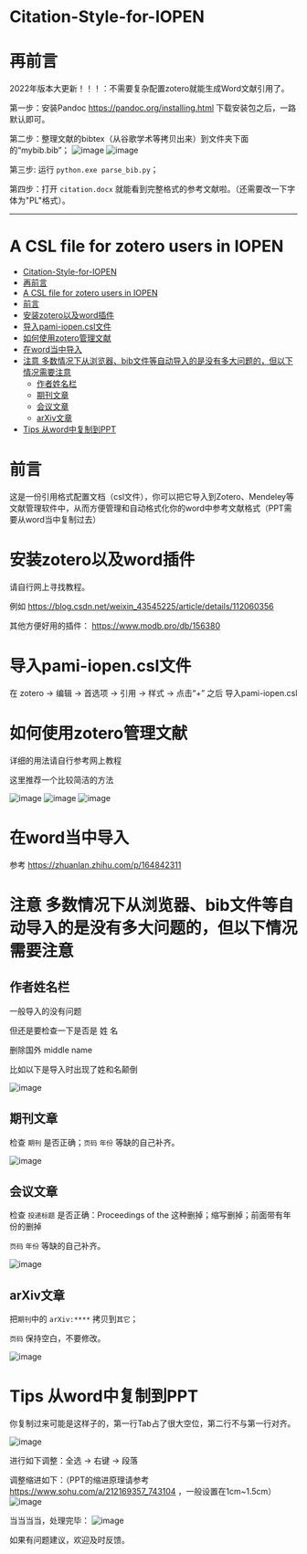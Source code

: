 # Citation-Style-for-IOPEN

# 再前言
2022年版本大更新！！！：不需要复杂配置zotero就能生成Word文献引用了。

第一步：安装Pandoc https://pandoc.org/installing.html
        下载安装包之后，一路默认即可。

第二步：整理文献的bibtex（从谷歌学术等拷贝出来）到文件夹下面的“mybib.bib”；
![image](https://user-images.githubusercontent.com/95218127/143860524-3d04fbd5-94f7-48b5-a441-89a2561c28bb.png)
![image](https://user-images.githubusercontent.com/95218127/143860564-cbb061cc-8173-4319-94be-299a841b4071.png)

第三步: 运行 `python.exe parse_bib.py`；

第四步：打开 `citation.docx` 就能看到完整格式的参考文献啦。（还需要改一下字体为"PL"格式）。

---------------------------------------


# A CSL file  for zotero users in IOPEN
- [Citation-Style-for-IOPEN](#citation-style-for-iopen)
- [再前言](#再前言)
- [A CSL file  for zotero users in IOPEN](#a-csl-file--for-zotero-users-in-iopen)
- [前言](#前言)
- [安装zotero以及word插件](#安装zotero以及word插件)
- [导入pami-iopen.csl文件](#导入pami-iopencsl文件)
- [如何使用zotero管理文献](#如何使用zotero管理文献)
- [在word当中导入](#在word当中导入)
- [注意 多数情况下从浏览器、bib文件等自动导入的是没有多大问题的，但以下情况需要注意](#注意-多数情况下从浏览器bib文件等自动导入的是没有多大问题的但以下情况需要注意)
  - [作者姓名栏](#作者姓名栏)
  - [期刊文章](#期刊文章)
  - [会议文章](#会议文章)
  - [arXiv文章](#arxiv文章)
- [Tips 从word中复制到PPT](#tips-从word中复制到ppt)


# 前言
这是一份引用格式配置文档（csl文件），你可以把它导入到Zotero、Mendeley等文献管理软件中，从而方便管理和自动格式化你的word中参考文献格式（PPT需要从word当中复制过去）

# 安装zotero以及word插件
请自行网上寻找教程。

例如 https://blog.csdn.net/weixin_43545225/article/details/112060356

其他方便好用的插件： https://www.modb.pro/db/156380

# 导入pami-iopen.csl文件
在 zotero -> 编辑 -> 首选项 -> 引用 -> 样式 -> 点击“+” 之后 导入pami-iopen.csl

# 如何使用zotero管理文献
详细的用法请自行参考网上教程

这里推荐一个比较简洁的方法

![image](https://user-images.githubusercontent.com/95218127/143860524-3d04fbd5-94f7-48b5-a441-89a2561c28bb.png)
![image](https://user-images.githubusercontent.com/95218127/143860564-cbb061cc-8173-4319-94be-299a841b4071.png)
![image](https://user-images.githubusercontent.com/95218127/143860631-41197866-64f2-4644-b61c-eb56a8c53687.png)
# 在word当中导入
参考 https://zhuanlan.zhihu.com/p/164842311

# 注意 多数情况下从浏览器、bib文件等自动导入的是没有多大问题的，但以下情况需要注意

## 作者姓名栏
一般导入的没有问题

但还是要检查一下是否是 姓 名

删除国外 middle name

比如以下是导入时出现了姓和名颠倒

![image](https://user-images.githubusercontent.com/95218127/143862171-41af692e-6170-4cd8-a64a-63bd9f833a3e.png)

## 期刊文章
检查 `期刊` 是否正确；`页码` `年份` 等缺的自己补齐。

![image](https://user-images.githubusercontent.com/95218127/143857158-141a8d69-c20f-41ae-a54f-69bb8f00b981.png)

## 会议文章
检查 `投递标题` 是否正确：Proceedings of the 这种删掉；缩写删掉；前面带有年份的删掉

`页码` `年份` 等缺的自己补齐。

![image](https://user-images.githubusercontent.com/95218127/143858378-ea9b0857-8cea-4039-97f9-83d11c0996c8.png)

## arXiv文章
把`期刊`中的 `arXiv:****` 拷贝到`其它`；

`页码` 保持空白，不要修改。

![image](https://user-images.githubusercontent.com/95218127/143860042-832c78cb-8525-48af-964f-73871ae7c468.png)

# Tips 从word中复制到PPT
你复制过来可能是这样子的，第一行Tab占了很大空位，第二行不与第一行对齐。

![image](https://user-images.githubusercontent.com/95218127/143885266-bfdcd7d8-f774-4ee4-9e73-200be03fe76d.png)

进行如下调整：全选 -> 右键 -> 段落

调整缩进如下：（PPT的缩进原理请参考 https://www.sohu.com/a/212169357_743104 ，一般设置在1cm~1.5cm）
![image](https://user-images.githubusercontent.com/95218127/143885919-b9f1d429-87d5-4207-b42e-ccf64d5d05a9.png)

当当当当，处理完毕：
![image](https://user-images.githubusercontent.com/95218127/143886019-17186120-1ac8-4328-8b90-c450268d3da4.png)



如果有问题建议，欢迎及时反馈。



